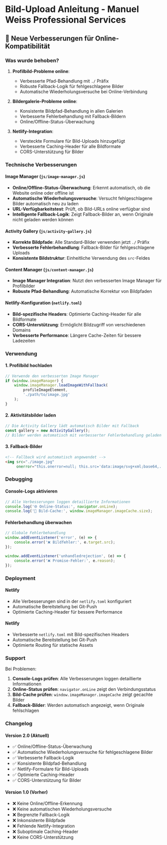 # Bild-Upload Anleitung - Manuel Weiss Professional Services

## 🚀 Neue Verbesserungen für Online-Kompatibilität

### Was wurde behoben?

1. **Profilbild-Probleme online**: 
   - Verbesserte Pfad-Behandlung mit `./` Präfix
   - Robuste Fallback-Logik für fehlgeschlagene Bilder
   - Automatische Wiederholungsversuche bei Online-Verbindung

2. **Bildergalerie-Probleme online**:
   - Konsistente Bildpfad-Behandlung in allen Galerien
   - Verbesserte Fehlerbehandlung mit Fallback-Bildern
   - Online/Offline-Status-Überwachung

3. **Netlify-Integration**:
   - Versteckte Formulare für Bild-Uploads hinzugefügt
   - Verbesserte Caching-Header für alle Bildformate
   - CORS-Unterstützung für Bilder

### Technische Verbesserungen

#### Image Manager (`js/image-manager.js`)
- **Online/Offline-Status-Überwachung**: Erkennt automatisch, ob die Website online oder offline ist
- **Automatische Wiederholungsversuche**: Versucht fehlgeschlagene Bilder automatisch neu zu laden
- **URL-Verfügbarkeitstest**: Prüft, ob Bild-URLs online verfügbar sind
- **Intelligente Fallback-Logik**: Zeigt Fallback-Bilder an, wenn Originale nicht geladen werden können

#### Activity Gallery (`js/activity-gallery.js`)
- **Korrekte Bildpfade**: Alle Standard-Bilder verwenden jetzt `./` Präfix
- **Verbesserte Fehlerbehandlung**: Fallback-Bilder für fehlgeschlagene Uploads
- **Konsistente Bildstruktur**: Einheitliche Verwendung des `src`-Feldes

#### Content Manager (`js/content-manager.js`)
- **Image Manager Integration**: Nutzt den verbesserten Image Manager für Profilbilder
- **Robuste Pfad-Behandlung**: Automatische Korrektur von Bildpfaden

#### Netlify-Konfiguration (`netlify.toml`)
- **Bild-spezifische Headers**: Optimierte Caching-Header für alle Bildformate
- **CORS-Unterstützung**: Ermöglicht Bildzugriff von verschiedenen Domains
- **Verbesserte Performance**: Längere Cache-Zeiten für bessere Ladezeiten

### Verwendung

#### 1. Profilbild hochladen
```javascript
// Verwende den verbesserten Image Manager
if (window.imageManager) {
    window.imageManager.loadImageWithFallback(
        profileImageElement, 
        './path/to/image.jpg'
    );
}
```

#### 2. Aktivitätsbilder laden
```javascript
// Die Activity Gallery lädt automatisch Bilder mit Fallback
const gallery = new ActivityGallery();
// Bilder werden automatisch mit verbesserter Fehlerbehandlung geladen
```

#### 3. Fallback-Bilder
```html
<!-- Fallback wird automatisch angewendet -->
<img src="./image.jpg" 
     onerror="this.onerror=null; this.src='data:image/svg+xml;base64,...'">
```

### Debugging

#### Console-Logs aktivieren
```javascript
// Alle Verbesserungen loggen detaillierte Informationen
console.log('🌐 Online-Status:', navigator.onLine);
console.log('📸 Bild-Cache:', window.imageManager.imageCache.size);
```

#### Fehlerbehandlung überwachen
```javascript
// Globale Fehlerbehandlung
window.addEventListener('error', (e) => {
    console.error('❌ Bildfehler:', e.target.src);
});

window.addEventListener('unhandledrejection', (e) => {
    console.error('❌ Promise-Fehler:', e.reason);
});
```

### Deployment

#### Netlify
- Alle Verbesserungen sind in der `netlify.toml` konfiguriert
- Automatische Bereitstellung bei Git-Push
- Optimierte Caching-Header für bessere Performance

#### Netlify
- Verbesserte `netlify.toml` mit Bild-spezifischen Headers
- Automatische Bereitstellung bei Git-Push
- Optimierte Routing für statische Assets

### Support

Bei Problemen:
1. **Console-Logs prüfen**: Alle Verbesserungen loggen detaillierte Informationen
2. **Online-Status prüfen**: `navigator.onLine` zeigt den Verbindungsstatus
3. **Bild-Cache prüfen**: `window.imageManager.imageCache` zeigt gecachte Bilder
4. **Fallback-Bilder**: Werden automatisch angezeigt, wenn Originale fehlschlagen

### Changelog

#### Version 2.0 (Aktuell)
- ✅ Online/Offline-Status-Überwachung
- ✅ Automatische Wiederholungsversuche für fehlgeschlagene Bilder
- ✅ Verbesserte Fallback-Logik
- ✅ Konsistente Bildpfad-Behandlung
- ✅ Netlify-Formulare für Bild-Uploads
- ✅ Optimierte Caching-Header
- ✅ CORS-Unterstützung für Bilder

#### Version 1.0 (Vorher)
- ❌ Keine Online/Offline-Erkennung
- ❌ Keine automatischen Wiederholungsversuche
- ❌ Begrenzte Fallback-Logik
- ❌ Inkonsistente Bildpfade
- ❌ Fehlende Netlify-Integration
- ❌ Suboptimale Caching-Header
- ❌ Keine CORS-Unterstützung
